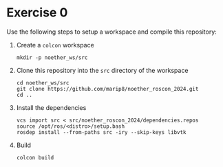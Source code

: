 # Exercise 0

Use the following steps to setup a workspace and compile this repository:

1. Create a `colcon` workspace
    ```commandLine
    mkdir -p noether_ws/src
    ```

1. Clone this repository into the `src` directory of the workspace
    ```commandLine
    cd noether_ws/src
    git clone https://github.com/marip8/noether_roscon_2024.git
    cd ..
    ```

1. Install the dependencies
    ```commandLine
    vcs import src < src/noether_roscon_2024/dependencies.repos
    source /opt/ros/<distro>/setup.bash
    rosdep install --from-paths src -iry --skip-keys libvtk
    ```

1. Build
    ```
    colcon build
    ```
